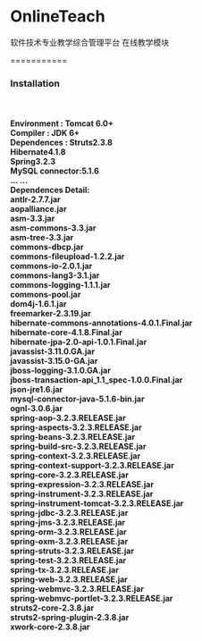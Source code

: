 OnlineTeach
===========

软件技术专业教学综合管理平台 在线教学模块

===========
<h3>Installation</h3><br>
<h4>Environment     : Tomcat 6.0+<br>
Compiler        : JDK 6+<br>
Dependences     : Struts2.3.8<br>
                        Hibernate4.1.8<br>
                        Spring3.2.3<br>
                        MySQL connector:5.1.6<br>
                        ... ...<br></b4>
Dependences Detail:<br>
    antlr-2.7.7.jar<br>
    aopalliance.jar<br>
    asm-3.3.jar<br>
    asm-commons-3.3.jar<br>
    asm-tree-3.3.jar<br>
    commons-dbcp.jar<br>
    commons-fileupload-1.2.2.jar<br>
    commons-io-2.0.1.jar<br>
    commons-lang3-3.1.jar<br>
    commons-logging-1.1.1.jar<br>
    commons-pool.jar<br>
    dom4j-1.6.1.jar<br>
    freemarker-2.3.19.jar<br>
    hibernate-commons-annotations-4.0.1.Final.jar<br>
    hibernate-core-4.1.8.Final.jar<br>
    hibernate-jpa-2.0-api-1.0.1.Final.jar<br>
    javassist-3.11.0.GA.jar<br>
    javassist-3.15.0-GA.jar<br>
    jboss-logging-3.1.0.GA.jar<br>
    jboss-transaction-api_1.1_spec-1.0.0.Final.jar<br>
    json-jre1.6.jar<br>
    mysql-connector-java-5.1.6-bin.jar<br>
    ognl-3.0.6.jar<br>
    spring-aop-3.2.3.RELEASE.jar<br>
    spring-aspects-3.2.3.RELEASE.jar<br>
    spring-beans-3.2.3.RELEASE.jar<br>
    spring-build-src-3.2.3.RELEASE.jar<br>
    spring-context-3.2.3.RELEASE.jar<br>
    spring-context-support-3.2.3.RELEASE.jar<br>
    spring-core-3.2.3.RELEASE.jar<br>
    spring-expression-3.2.3.RELEASE.jar<br>
    spring-instrument-3.2.3.RELEASE.jar<br>
    spring-instrument-tomcat-3.2.3.RELEASE.jar<br>
    spring-jdbc-3.2.3.RELEASE.jar<br>
    spring-jms-3.2.3.RELEASE.jar<br>
    spring-orm-3.2.3.RELEASE.jar<br>
    spring-oxm-3.2.3.RELEASE.jar<br>
    spring-struts-3.2.3.RELEASE.jar<br>
    spring-test-3.2.3.RELEASE.jar<br>
    spring-tx-3.2.3.RELEASE.jar<br>
    spring-web-3.2.3.RELEASE.jar<br>
    spring-webmvc-3.2.3.RELEASE.jar<br>
    spring-webmvc-portlet-3.2.3.RELEASE.jar<br>
    struts2-core-2.3.8.jar<br>
    struts2-spring-plugin-2.3.8.jar<br>
    xwork-core-2.3.8.jar<br>
